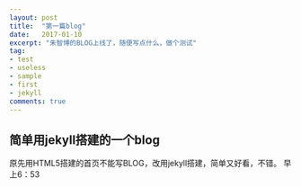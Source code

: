 ```yaml
---
layout: post
title:  "第一篇blog"
date:   2017-01-10
excerpt: "朱智博的BLOG上线了，随便写点什么，做个测试"
tag:
- test
- useless
- sample
- first
- jekyll
comments: true
---
```

## 简单用jekyll搭建的一个blog
  原先用HTML5搭建的首页不能写BLOG，改用jekyll搭建，简单又好看，不错。
  早上6：53